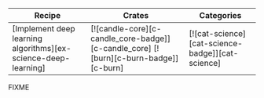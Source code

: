 | Recipe | Crates | Categories |
|--------|--------|------------|
| [Implement deep learning algorithms][ex-science-deep-learning] | [![candle-core][c-candle_core-badge]][c-candle_core] [![burn][c-burn-badge]][c-burn] | [![cat-science][cat-science-badge]][cat-science] |

<div class="hidden">
FIXME
</div>
